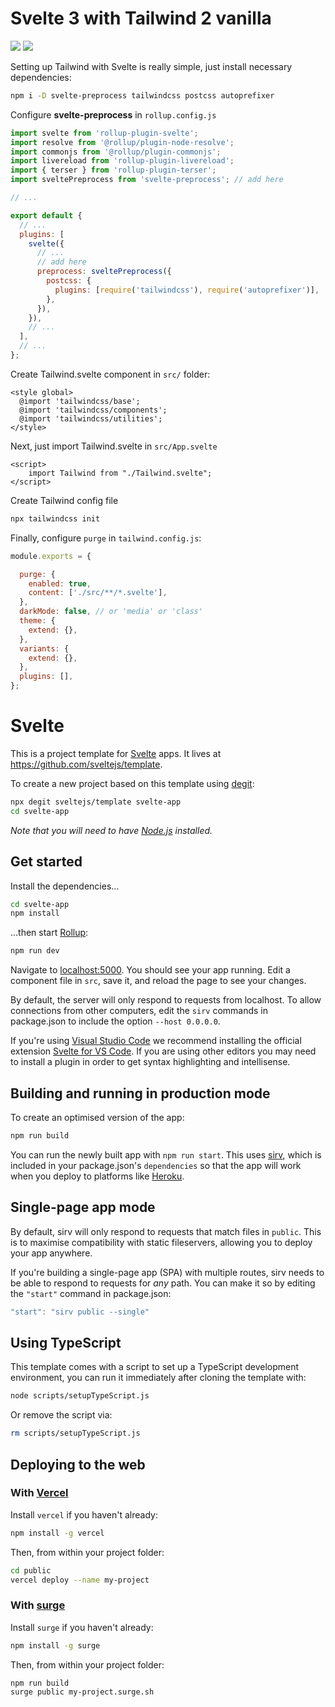 # Svelte 3 with Tailwind 2 vanilla

![](https://upload.wikimedia.org/wikipedia/commons/thumb/1/1b/Svelte_Logo.svg/199px-Svelte_Logo.svg.png) ![](https://seeklogo.com/images/T/tailwind-css-logo-5AD4175897-seeklogo.com.png)

Setting up Tailwind with Svelte is really simple, just install necessary dependencies:

```sh
npm i -D svelte-preprocess tailwindcss postcss autoprefixer
```

Configure **svelte-preprocess** in `rollup.config.js`

```js
import svelte from 'rollup-plugin-svelte';
import resolve from '@rollup/plugin-node-resolve';
import commonjs from '@rollup/plugin-commonjs';
import livereload from 'rollup-plugin-livereload';
import { terser } from 'rollup-plugin-terser';
import sveltePreprocess from 'svelte-preprocess'; // add here

// ...

export default {
  // ...
  plugins: [
    svelte({
      // ...
      // add here
      preprocess: sveltePreprocess({
        postcss: {
          plugins: [require('tailwindcss'), require('autoprefixer')],
        },
      }),
    }),
    // ...
  ],
  // ...
};
```

Create Tailwind.svelte component in `src/` folder:

```svelte
<style global>
  @import 'tailwindcss/base';
  @import 'tailwindcss/components';
  @import 'tailwindcss/utilities';
</style>
```
Next, just import Tailwind.svelte in `src/App.svelte`

```svelte
<script>
	import Tailwind from "./Tailwind.svelte";
</script>
```

Create Tailwind config file

```sh
npx tailwindcss init
```

Finally, configure `purge` in `tailwind.config.js`:

```js
module.exports = {

  purge: {
    enabled: true,
    content: ['./src/**/*.svelte'],
  },
  darkMode: false, // or 'media' or 'class'
  theme: {
    extend: {},
  },
  variants: {
    extend: {},
  },
  plugins: [],
};
```
# Svelte

This is a project template for [Svelte](https://svelte.dev) apps. It lives at https://github.com/sveltejs/template.

To create a new project based on this template using [degit](https://github.com/Rich-Harris/degit):

```bash
npx degit sveltejs/template svelte-app
cd svelte-app
```

*Note that you will need to have [Node.js](https://nodejs.org) installed.*


## Get started

Install the dependencies...

```bash
cd svelte-app
npm install
```

...then start [Rollup](https://rollupjs.org):

```bash
npm run dev
```

Navigate to [localhost:5000](http://localhost:5000). You should see your app running. Edit a component file in `src`, save it, and reload the page to see your changes.

By default, the server will only respond to requests from localhost. To allow connections from other computers, edit the `sirv` commands in package.json to include the option `--host 0.0.0.0`.

If you're using [Visual Studio Code](https://code.visualstudio.com/) we recommend installing the official extension [Svelte for VS Code](https://marketplace.visualstudio.com/items?itemName=svelte.svelte-vscode). If you are using other editors you may need to install a plugin in order to get syntax highlighting and intellisense.

## Building and running in production mode

To create an optimised version of the app:

```bash
npm run build
```

You can run the newly built app with `npm run start`. This uses [sirv](https://github.com/lukeed/sirv), which is included in your package.json's `dependencies` so that the app will work when you deploy to platforms like [Heroku](https://heroku.com).


## Single-page app mode

By default, sirv will only respond to requests that match files in `public`. This is to maximise compatibility with static fileservers, allowing you to deploy your app anywhere.

If you're building a single-page app (SPA) with multiple routes, sirv needs to be able to respond to requests for *any* path. You can make it so by editing the `"start"` command in package.json:

```js
"start": "sirv public --single"
```

## Using TypeScript

This template comes with a script to set up a TypeScript development environment, you can run it immediately after cloning the template with:

```bash
node scripts/setupTypeScript.js
```

Or remove the script via:

```bash
rm scripts/setupTypeScript.js
```

## Deploying to the web

### With [Vercel](https://vercel.com)

Install `vercel` if you haven't already:

```bash
npm install -g vercel
```

Then, from within your project folder:

```bash
cd public
vercel deploy --name my-project
```

### With [surge](https://surge.sh/)

Install `surge` if you haven't already:

```bash
npm install -g surge
```

Then, from within your project folder:

```bash
npm run build
surge public my-project.surge.sh
```
